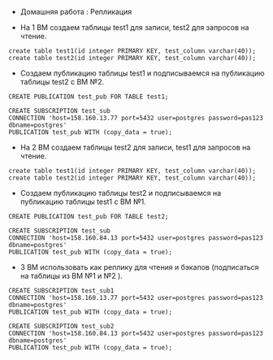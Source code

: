 - Домашняя работа : Репликация

* На 1 ВМ создаем таблицы test1 для записи, test2 для запросов на чтение.
```
create table test1(id integer PRIMARY KEY, test_column varchar(40));
create table test2(id integer PRIMARY KEY, test_column varchar(40));
```
* Создаем публикацию таблицы test1 и подписываемся на публикацию таблицы test2 с ВМ №2.
```
CREATE PUBLICATION test_pub FOR TABLE test1;

CREATE SUBSCRIPTION test_sub
CONNECTION 'host=158.160.13.77 port=5432 user=postgres password=pas123 dbname=postgres'
PUBLICATION test_pub WITH (copy_data = true);
```
* На 2 ВМ создаем таблицы test2 для записи, test1 для запросов на чтение.
```
create table test1(id integer PRIMARY KEY, test_column varchar(40));
create table test2(id integer PRIMARY KEY, test_column varchar(40));
```
* Создаем публикацию таблицы test2 и подписываемся на публикацию таблицы test1 с ВМ №1.
```
CREATE PUBLICATION test_pub FOR TABLE test2;

CREATE SUBSCRIPTION test_sub
CONNECTION 'host=158.160.84.13 port=5432 user=postgres password=pas123 dbname=postgres'
PUBLICATION test_pub WITH (copy_data = true);
```
* 3 ВМ использовать как реплику для чтения и бэкапов (подписаться на таблицы из ВМ №1 и №2 ).
```
CREATE SUBSCRIPTION test_sub1
CONNECTION 'host=158.160.13.77 port=5432 user=postgres password=pas123 dbname=postgres'
PUBLICATION test_pub WITH (copy_data = true);

CREATE SUBSCRIPTION test_sub2
CONNECTION 'host=158.160.84.13 port=5432 user=postgres password=pas123 dbname=postgres'
PUBLICATION test_pub WITH (copy_data = true);
```
